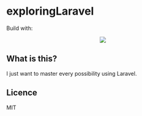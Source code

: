 # exploringLaravel
Build with:
<p align="center"><img src="https://laravel.com/assets/img/components/logo-laravel.svg"></p>

## What is this?
I just want to master every possibility using Laravel.

## Licence
MIT